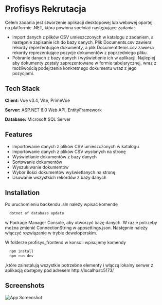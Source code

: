 
# Profisys Rekrutacja

Celem zadania jest stworzenie aplikacji desktopowej lub webowej opartej na platformie .NET, która powinna spełniać następujące zadania:

* Import danych z plików CSV umieszczonych w katalogu z zadaniem, a następnie zapisanie ich do bazy danych. Plik Documents.csv zawiera rekordy reprezentujące dokumenty, a plik DocumentItems.csv zawiera rekordy reprezentujące pozycje dokumentów z poprzedniego pliku.
* Pobranie danych z bazy danych i wyświetlenie ich w aplikacji. Najlepiej aby dokumenty zostały zaprezentowane w formie tabelarycznej, wraz z możliwością podejrzenia konkretnego dokumentu wraz z jego pozycjami.


## Tech Stack

**Client:** Vue v3.4, Vite, PrimeVue

**Server:** ASP.NET 8.0 Web API, EntityFramework

**Database:** Microsoft SQL Server


## Features

- Importowanie danych z plików CSV umieszczonych w katalogu
- Importowanie danych z plików CSV wysłanych na stronę
- Wyświetlanie dokumentów z bazy danych
- Sortowanie dokumentów
- Wyszukiwanie dokumentów
- Wybór ilości dokumentów wyświetlanych na stronę
- Usuwanie wszystkich rekordów z bazy danych


## Installation

Po uruchomieniu backendu .sln należy wpisać komendę

```bash
  dotnet ef database update
```
w Package Manager Console, aby utworzyć bazę danych.
W razie potrzeby można zmienić ConnectionString w appsettings.json.
Następnie należy włączyć rozwiązanie w trybie deweloperskim.


W folderze profisys_frontend w konsoli wpisujemy komendy
```bash
  npm install
  npm run dev
```
,które zainstalują wszystkie potrzebne elementy i włączą lokalny serwer z aplikacją dostępny pod adresem http://localhost:5173/
    
## Screenshots

![App Screenshot](https://i.imgur.com/hsvIkg4.png)

